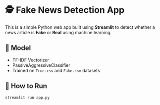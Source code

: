 # 🕵️ Fake News Detection App

This is a simple Python web app built using **Streamlit** to detect whether a news article is **Fake** or **Real** using machine learning.

## 🧠 Model
- TF-IDF Vectorizer
- PassiveAggressiveClassifier
- Trained on `True.csv` and `Fake.csv` datasets

## 🚀 How to Run

```bash
streamlit run app.py
